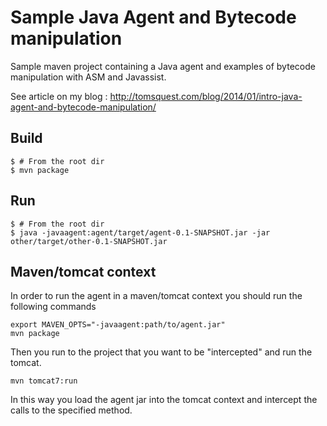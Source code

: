 # Sample Java Agent and Bytecode manipulation

Sample maven project containing a Java agent and examples of bytecode manipulation with ASM and Javassist.

See article on my blog : http://tomsquest.com/blog/2014/01/intro-java-agent-and-bytecode-manipulation/


## Build

```
$ # From the root dir
$ mvn package
```

## Run

```
$ # From the root dir
$ java -javaagent:agent/target/agent-0.1-SNAPSHOT.jar -jar other/target/other-0.1-SNAPSHOT.jar
```

## Maven/tomcat context
In order to run the agent in a maven/tomcat context you should run the following commands

```
export MAVEN_OPTS="-javaagent:path/to/agent.jar"
mvn package
```

Then you run to the project that you want to be "intercepted" and run the tomcat.
```
mvn tomcat7:run
```

In this way you load the agent jar into the tomcat context and intercept the calls to the specified method.
